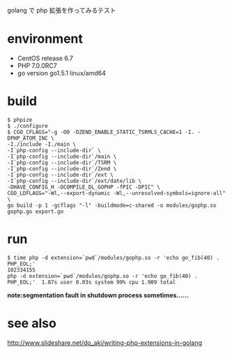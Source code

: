 golang で php 拡張を作ってみるテスト

# environment
* CentOS release 6.7
* PHP 7.0.0RC7
* go version go1.5.1 linux/amd64

# build

```
$ phpize
$ ./configure
$ CGO_CFLAGS="-g -O0 -DZEND_ENABLE_STATIC_TSRMLS_CACHE=1 -I. -DPHP_ATOM_INC \
-I./include -I./main \
-I`php-config --include-dir` \
-I`php-config --include-dir`/main \
-I`php-config --include-dir`/TSRM \
-I`php-config --include-dir`/Zend \
-I`php-config --include-dir`/ext \
-I`php-config --include-dir`/ext/date/lib \
-DHAVE_CONFIG_H -DCOMPILE_DL_GOPHP -fPIC -DPIC" \
CGO_LDFLAGS="-Wl,--export-dynamic -Wl,--unresolved-symbols=ignore-all" \
go build -p 1 -gcflags "-l" -buildmode=c-shared -o modules/gophp.so gophp.go export.go

```

# run

```
$ time php -d extension=`pwd`/modules/gophp.so -r 'echo go_fib(40) . PHP_EOL;'
102334155
php -d extension=`pwd`/modules/gophp.so -r 'echo go_fib(40) . PHP_EOL;'  1.87s user 0.03s system 99% cpu 1.909 total

```

**note:segmentation fault in shutdown process sometimes……**

# see also
http://www.slideshare.net/do_aki/writing-php-extensions-in-golang
